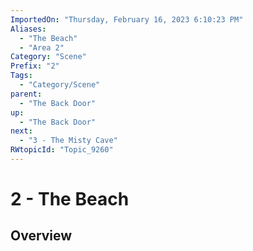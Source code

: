 ```yaml
---
ImportedOn: "Thursday, February 16, 2023 6:10:23 PM"
Aliases:
  - "The Beach"
  - "Area 2"
Category: "Scene"
Prefix: "2"
Tags:
  - "Category/Scene"
parent:
  - "The Back Door"
up:
  - "The Back Door"
next:
  - "3 - The Misty Cave"
RWtopicId: "Topic_9260"
---
```

# 2 - The Beach
## Overview
